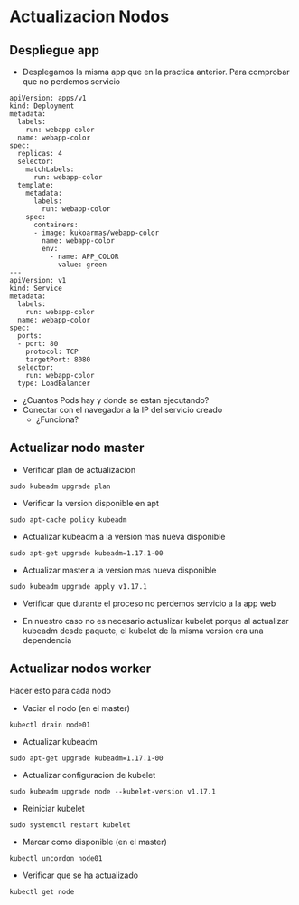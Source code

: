 # Actualizacion Nodos

## Despliegue app

  * Desplegamos la misma app que en la practica anterior. Para comprobar que no perdemos servicio

```
apiVersion: apps/v1
kind: Deployment
metadata:
  labels:
    run: webapp-color
  name: webapp-color
spec:
  replicas: 4
  selector:
    matchLabels:
      run: webapp-color
  template:
    metadata:
      labels:
        run: webapp-color
    spec:
      containers:
      - image: kukoarmas/webapp-color
        name: webapp-color
        env:
          - name: APP_COLOR
            value: green
---
apiVersion: v1
kind: Service
metadata:
  labels:
    run: webapp-color
  name: webapp-color
spec:
  ports:
  - port: 80
    protocol: TCP
    targetPort: 8080
  selector:
    run: webapp-color
  type: LoadBalancer
```

  * ¿Cuantos Pods hay y donde se estan ejecutando?
  * Conectar con el navegador a la IP del servicio creado
    * ¿Funciona?

## Actualizar nodo master

  * Verificar plan de actualizacion

```
sudo kubeadm upgrade plan
```

  * Verificar la version disponible en apt

```
sudo apt-cache policy kubeadm
```

  * Actualizar kubeadm a la version mas nueva disponible

```
sudo apt-get upgrade kubeadm=1.17.1-00
```

  * Actualizar master a la version mas nueva disponible

```
sudo kubeadm upgrade apply v1.17.1
```

  * Verificar que durante el proceso no perdemos servicio a la app web

  * En nuestro caso no es necesario actualizar kubelet porque al actualizar kubeadm desde paquete, el kubelet de la misma version era una dependencia

## Actualizar nodos worker

Hacer esto para cada nodo

  * Vaciar el nodo (en el master)

```
kubectl drain node01
```

  * Actualizar kubeadm

```
sudo apt-get upgrade kubeadm=1.17.1-00
```

  * Actualizar configuracion de kubelet

```
sudo kubeadm upgrade node --kubelet-version v1.17.1
```

  * Reiniciar kubelet

```
sudo systemctl restart kubelet
```

  * Marcar como disponible (en el master)

```
kubectl uncordon node01
```

  * Verificar que se ha actualizado

```
kubectl get node
```

